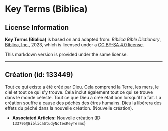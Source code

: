 # Key Terms (Biblica)

## License Information

**Key Terms (Biblica)** is based on and adapted from: _Biblica Bible Dictionary_, [Biblica, Inc.](https://www.biblica.com/), 2023, which is licensed under a [CC BY-SA 4.0 license](https://creativecommons.org/licenses/by-sa/4.0/legalcode.en).

This markdown version is provided under the same license.



--------------------------------

## Création (id: 133449)

Tout ce qui existe a été créé par Dieu. Cela comprend la Terre, les mers, le ciel et tout ce qui s'y trouve. Cela inclut également tout ce qui se trouve dans le monde céleste. Tout ce que Dieu a créé était bon lorsqu'il l'a fait. La création souffre à cause des péchés des êtres humains. Dieu la libérera des effets du péché dans la nouvelle création. (Nouvelle création).

* **Associated Articles:** Nouvelle création (ID: `133795@BiblicaStudyNotesKeyTerms`)

